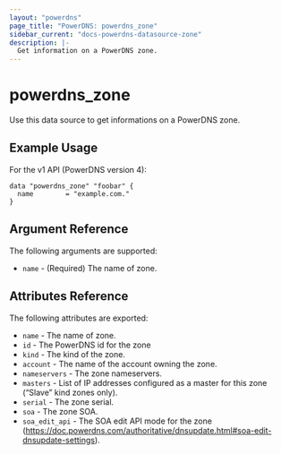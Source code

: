 ```yaml
---
layout: "powerdns"
page_title: "PowerDNS: powerdns_zone"
sidebar_current: "docs-powerdns-datasource-zone"
description: |-
  Get information on a PowerDNS zone.
---
```


# powerdns\_zone

Use this data source to get informations on a PowerDNS zone.

## Example Usage

For the v1 API (PowerDNS version 4):

```hcl
data "powerdns_zone" "foobar" {
  name        = "example.com."
}
```

## Argument Reference

The following arguments are supported:

* `name` - (Required) The name of zone.

## Attributes Reference

The following attributes are exported:

* `name` - The name of zone.
* `id` - The PowerDNS id for the zone
* `kind` - The kind of the zone.
* `account` - The name of the account owning the zone.
* `nameservers` - The zone nameservers.
* `masters` - List of IP addresses configured as a master for this zone (“Slave” kind zones only).
* `serial` - The zone serial.
* `soa` - The zone SOA.
* `soa_edit_api` - The SOA edit API mode for the zone (https://doc.powerdns.com/authoritative/dnsupdate.html#soa-edit-dnsupdate-settings).